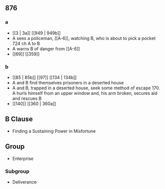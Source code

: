 ## 876
### a
- [[3 | 3a]] [[949 | 949b]] 
- A sees a policeman, [[A-6]], watching B, who is about to pick a pocket 724 ch A to B
- A warns B of danger from [[A-6]]
- [[69]] [[359]] 

### b
- [[85 | 85b]] [[97]] [[134 | 134b]] 
- A and B find themselves prisoners in a deserted house
- A and B, trapped in a deserted house, seek some method of escape 170. A hurls himself from an upper window and, his arm broken, secures aid and rescues B
- [[140]] [[360 | 360a]] 

## B Clause
- Finding a Sustaining Power in Misfortune

## Group
- Enterprise

### Subgroup
- Deliverance

